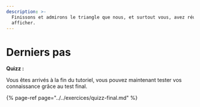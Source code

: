 ```yaml
---
description: >-
  Finissons et admirons le triangle que nous, et surtout vous, avez réussi à
  afficher.
---
```


# Derniers pas

**Quizz :**

Vous êtes arrivés à la fin du tutoriel, vous pouvez maintenant tester vos connaissance grâce au test final.

{% page-ref page="../../exercices/quizz-final.md" %}




